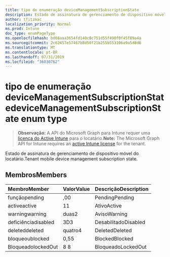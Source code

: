 ```yaml
---
title: tipo de enumeração deviceManagementSubscriptionState
description: Estado de assinatura de gerenciamento de dispositivo móvel do locatário.
author: tfitzmac
localization_priority: Normal
ms.prod: Intune
doc_type: enumPageType
ms.openlocfilehash: bd68aaa3654fd140c0c751d55f490f0f45f89a4a
ms.sourcegitcommit: 2c62457e57467b8d50f21b255b553106a9a5d8d6
ms.translationtype: MT
ms.contentlocale: pt-BR
ms.lasthandoff: 07/31/2019
ms.locfileid: "36030762"
---
```

# <a name="devicemanagementsubscriptionstate-enum-type"></a><span data-ttu-id="9c165-103">tipo de enumeração deviceManagementSubscriptionState</span><span class="sxs-lookup"><span data-stu-id="9c165-103">deviceManagementSubscriptionState enum type</span></span>

> <span data-ttu-id="9c165-104">**Observação:** A API do Microsoft Graph para Intune requer uma [licença do Active Intune](https://go.microsoft.com/fwlink/?linkid=839381) para o locatário.</span><span class="sxs-lookup"><span data-stu-id="9c165-104">**Note:** The Microsoft Graph API for Intune requires an [active Intune license](https://go.microsoft.com/fwlink/?linkid=839381) for the tenant.</span></span>

<span data-ttu-id="9c165-105">Estado de assinatura de gerenciamento de dispositivo móvel do locatário.</span><span class="sxs-lookup"><span data-stu-id="9c165-105">Tenant mobile device management subscription state.</span></span>

## <a name="members"></a><span data-ttu-id="9c165-106">Membros</span><span class="sxs-lookup"><span data-stu-id="9c165-106">Members</span></span>
|<span data-ttu-id="9c165-107">Membro</span><span class="sxs-lookup"><span data-stu-id="9c165-107">Member</span></span>|<span data-ttu-id="9c165-108">Valor</span><span class="sxs-lookup"><span data-stu-id="9c165-108">Value</span></span>|<span data-ttu-id="9c165-109">Descrição</span><span class="sxs-lookup"><span data-stu-id="9c165-109">Description</span></span>|
|:---|:---|:---|
|<span data-ttu-id="9c165-110">função</span><span class="sxs-lookup"><span data-stu-id="9c165-110">pending</span></span>|<span data-ttu-id="9c165-111">,0</span><span class="sxs-lookup"><span data-stu-id="9c165-111">0</span></span>|<span data-ttu-id="9c165-112">Pending</span><span class="sxs-lookup"><span data-stu-id="9c165-112">Pending</span></span>|
|<span data-ttu-id="9c165-113">active</span><span class="sxs-lookup"><span data-stu-id="9c165-113">active</span></span>|<span data-ttu-id="9c165-114">1</span><span class="sxs-lookup"><span data-stu-id="9c165-114">1</span></span>|<span data-ttu-id="9c165-115">Ativo</span><span class="sxs-lookup"><span data-stu-id="9c165-115">Active</span></span>|
|<span data-ttu-id="9c165-116">warning</span><span class="sxs-lookup"><span data-stu-id="9c165-116">warning</span></span>|<span data-ttu-id="9c165-117">duas</span><span class="sxs-lookup"><span data-stu-id="9c165-117">2</span></span>|<span data-ttu-id="9c165-118">Aviso</span><span class="sxs-lookup"><span data-stu-id="9c165-118">Warning</span></span>|
|<span data-ttu-id="9c165-119">deficiência</span><span class="sxs-lookup"><span data-stu-id="9c165-119">disabled</span></span>|<span data-ttu-id="9c165-120">3D</span><span class="sxs-lookup"><span data-stu-id="9c165-120">3</span></span>|<span data-ttu-id="9c165-121">Desabilitado</span><span class="sxs-lookup"><span data-stu-id="9c165-121">Disabled</span></span>|
|<span data-ttu-id="9c165-122">deleted</span><span class="sxs-lookup"><span data-stu-id="9c165-122">deleted</span></span>|<span data-ttu-id="9c165-123">quatro</span><span class="sxs-lookup"><span data-stu-id="9c165-123">4</span></span>|<span data-ttu-id="9c165-124">Deleted</span><span class="sxs-lookup"><span data-stu-id="9c165-124">Deleted</span></span>|
|<span data-ttu-id="9c165-125">bloqueou</span><span class="sxs-lookup"><span data-stu-id="9c165-125">blocked</span></span>|<span data-ttu-id="9c165-126">0,5</span><span class="sxs-lookup"><span data-stu-id="9c165-126">5</span></span>|<span data-ttu-id="9c165-127">Blocked</span><span class="sxs-lookup"><span data-stu-id="9c165-127">Blocked</span></span>|
|<span data-ttu-id="9c165-128">Bloqueado</span><span class="sxs-lookup"><span data-stu-id="9c165-128">lockedOut</span></span>|<span data-ttu-id="9c165-129">8 </span><span class="sxs-lookup"><span data-stu-id="9c165-129">8</span></span>|<span data-ttu-id="9c165-130">Bloqueado</span><span class="sxs-lookup"><span data-stu-id="9c165-130">LockedOut</span></span>|



